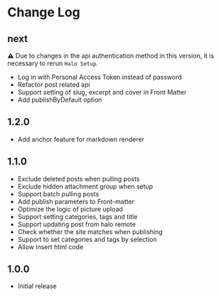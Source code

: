 # Change Log

## next

⚠️ Due to changes in the api authentication method in this version, it is necessary to rerun `Halo Setup`.

- Log in with Personal Access Token instead of password
- Refactor post related api
- Support setting of slug, excerpt and cover in Front Matter
- Add publishByDefault option

## 1.2.0

- Add anchor feature for markdown renderer

## 1.1.0

- Exclude deleted posts when pulling posts
- Exclude hidden attachment group when setup
- Support batch pulling posts
- Add publish parameters to Front-matter
- Optimize the logic of picture upload
- Support setting categories, tags and title
- Support updating post from halo remote
- Check whether the site matches when publishing
- Support to set categories and tags by selection
- Allow insert html code

## 1.0.0

- Initial release
